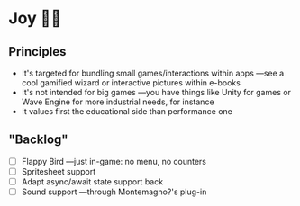 # Joy 👧👦

## Principles

- It's targeted for bundling small games/interactions within apps —see a cool gamified wizard or interactive pictures within e-books
- It's not intended for big games —you have things like Unity for games or Wave Engine for more industrial needs, for instance
- It values first the educational side than performance one

## "Backlog"

- [ ] Flappy Bird —just in-game: no menu, no counters
- [ ] Spritesheet support
- [ ] Adapt async/await state support back
- [ ] Sound support —through Montemagno?'s plug-in
